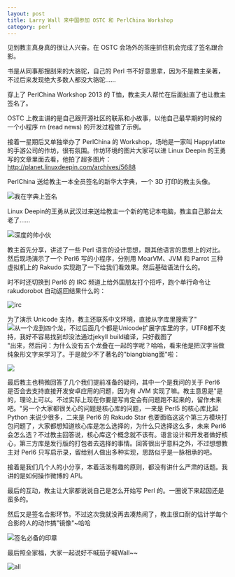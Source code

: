 ```yaml
---
layout: post
title: Larry Wall 来中国参加 OSTC 和 PerlChina Workshop
category: perl
---
```


见到教主真身真的很让人兴奋。在 OSTC 会场外的茶座抓住机会完成了签名跟合影。

书是从同事那搜刮来的大骆驼，自己的 Perl 书不好意思拿，因为不是教主亲著，不过后来发现绝大多数人都没大骆驼……

穿上了 PerlChina Workshop 2013 的 T恤，教主夫人帮忙在后面扯直了也让教主签名了。

OSTC 上教主讲的是自己跟开源社区的联系和小故事，以他自己最早期的时候的一个小程序 rn (read news) 的开发过程做了示例。

接着一星期后又单独举办了 PerlChina 的 Workshop，场地是一家叫 Happylatte 的手游公司的作坊，很有氛围。作坊环境的图片大家可以进 Linux Deepin 的王勇写的文章里面去看，他拍了超多图片：<http://planet.linuxdeepin.com/archives/5688>

PerlChina 送给教主一本全员签名的新华大字典，一个 3D 打印的教主头像。

![我在字典上签名](/images/uploads/mysign.jpg)

Linux Deepin的王勇从武汉过来送给教主一个新的笔记本电脑，教主自己那台太老了……

![深度的帅小伙](/images/uploads/deepin.jpg)

教主首先分享，讲述了一些 Perl 语言的设计思想，跟其他语言的思想上的对比。然后现场演示了一个 Perl6 写的小程序，分别用 MoarVM、JVM 和 Parrot 三种虚拟机上的 Rakudo 实现跑了一下给我们看效果。然后基础语法什么的。

时不时还切换到 Perl6 的 IRC 频道上给外国朋友打个招呼，跑个单行命令让 rakudorobot 自动返回结果什么的：

![irc](/images/uploads/sayhi.jpg)

为了演示 Unicode 支持，教主还联系中文环境，直接从字库里搜索了"![从一个龙到四个龙，不过后面几个都是Unicode扩展字库里的字，UTF8都不支持，我好不容易找到却没法通过jekyll build编译，只好截图了](/images/uploads/long.png)"出来，然后问：为什么没有五个龙叠在一起的字呢？哈哈，看来他是把汉字当做纯象形文字来学习了。于是就少不了著名的"biangbiang面"啦：

![](/images/uploads/biang.jpg)

最后教主也稍微回答了几个我们提前准备的疑问，其中一个是我问的关于 Perl6 是否会去支持直接开发安卓应用的问题，因为有 JVM 实现了嘛。教主意思是"是的，理论上可以。不过实际上现在你要是写肯定会有问题跑不起来的，留作未来吧。"另一个大家都很关心的问题是核心库的问题，一来是 Perl5 的核心库比起 Python 来说少很多，二来是 Perl6 的 Rakudo Star 也要面临这这个第三方模块打包问题了，大家都想知道核心库是怎么选择的，为什么只选择这么多，未来 Perl6 会怎么选？不过教主回答说，核心库这个概念就不该有。语言设计和开发者做好核心，第三方库是发行版的打包者去选择的事情。回答很出乎意料之外，不过想想教主对 Perl6 只写启示录，留给别人做出多种实现，思路似乎是一脉相承的吧。

接着是我们几个人的小分享，本着活泼有趣的原则，都没有讲什么严肃的话题。我讲的是如何操作微博的 API。

最后的互动，教主让大家都说说自己是怎么开始写 Perl 的。一圈说下来起因还是蛮多的。

然后又是签名合影环节。不过这次我就没再去凑热闹了，教主很口耐的估计学每个合影的人的动作搞"镜像"~哈哈

![签名必备的印章](/images/uploads/signtool.jpg)

最后照全家福，大家一起说好不喊茄子喊Wall~~

![all](/images/uploads/quanjiafu.jpg)

